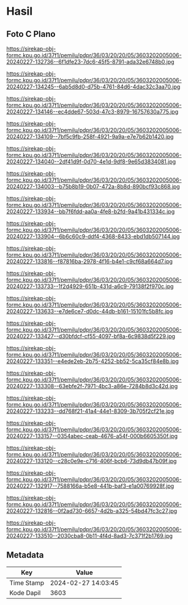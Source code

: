 # Hasil

## Foto C Plano

https://sirekap-obj-formc.kpu.go.id/37f1/pemilu/pdpr/36/03/20/20/05/3603202005006-20240227-132736--6f1dfe23-7dc6-45f5-8791-ada32e6748b0.jpg

https://sirekap-obj-formc.kpu.go.id/37f1/pemilu/pdpr/36/03/20/20/05/3603202005006-20240227-134245--6ab5d8d0-d75b-4761-84d6-4dac32c3aa70.jpg

https://sirekap-obj-formc.kpu.go.id/37f1/pemilu/pdpr/36/03/20/20/05/3603202005006-20240227-134146--ec4dde67-503d-47c3-8979-16757630a775.jpg

https://sirekap-obj-formc.kpu.go.id/37f1/pemilu/pdpr/36/03/20/20/05/3603202005006-20240227-134109--7bf5c9fb-258f-4921-9a9a-e7e7b62b1420.jpg

https://sirekap-obj-formc.kpu.go.id/37f1/pemilu/pdpr/36/03/20/20/05/3603202005006-20240227-134040--2df41d9f-0d70-4e1d-9df8-9e65d3834081.jpg

https://sirekap-obj-formc.kpu.go.id/37f1/pemilu/pdpr/36/03/20/20/05/3603202005006-20240227-134003--b75b8b19-0b07-472a-8b8d-890bcf93c868.jpg

https://sirekap-obj-formc.kpu.go.id/37f1/pemilu/pdpr/36/03/20/20/05/3603202005006-20240227-133934--bb7f6fdd-aa0a-4fe8-b2fd-9a41b431334c.jpg

https://sirekap-obj-formc.kpu.go.id/37f1/pemilu/pdpr/36/03/20/20/05/3603202005006-20240227-133904--6b6c60c9-ddf4-4368-8433-ebd1db507144.jpg

https://sirekap-obj-formc.kpu.go.id/37f1/pemilu/pdpr/36/03/20/20/05/3603202005006-20240227-133816--f87816ba-2978-4f16-b4e1-c9cf68a664d7.jpg

https://sirekap-obj-formc.kpu.go.id/37f1/pemilu/pdpr/36/03/20/20/05/3603202005006-20240227-133733--1f2d4929-651b-431d-a6c9-79138f2f970c.jpg

https://sirekap-obj-formc.kpu.go.id/37f1/pemilu/pdpr/36/03/20/20/05/3603202005006-20240227-133633--e7de6ce7-d0dc-44db-b161-15101fc5b8fc.jpg

https://sirekap-obj-formc.kpu.go.id/37f1/pemilu/pdpr/36/03/20/20/05/3603202005006-20240227-133427--d30bfdcf-cf55-4097-bf8a-6c9838d5f229.jpg

https://sirekap-obj-formc.kpu.go.id/37f1/pemilu/pdpr/36/03/20/20/05/3603202005006-20240227-133351--e4ede2eb-2b75-4252-bb52-5ca35cf84e8b.jpg

https://sirekap-obj-formc.kpu.go.id/37f1/pemilu/pdpr/36/03/20/20/05/3603202005006-20240227-133308--63ebfe2f-7971-4bc3-a86e-7284b8d3c42d.jpg

https://sirekap-obj-formc.kpu.go.id/37f1/pemilu/pdpr/36/03/20/20/05/3603202005006-20240227-133233--dd768f21-41a4-44e1-8309-3b705f2cf21e.jpg

https://sirekap-obj-formc.kpu.go.id/37f1/pemilu/pdpr/36/03/20/20/05/3603202005006-20240227-133157--0354abec-ceab-4676-a54f-000b6605350f.jpg

https://sirekap-obj-formc.kpu.go.id/37f1/pemilu/pdpr/36/03/20/20/05/3603202005006-20240227-133120--c28c0e9e-c716-406f-bcb6-73d9db47b09f.jpg

https://sirekap-obj-formc.kpu.go.id/37f1/pemilu/pdpr/36/03/20/20/05/3603202005006-20240227-132917--7588166a-b5e8-441b-baf3-e1a00769928f.jpg

https://sirekap-obj-formc.kpu.go.id/37f1/pemilu/pdpr/36/03/20/20/05/3603202005006-20240227-132816--0f2ad730-6657-4d2b-a325-54bd47fc3c27.jpg

https://sirekap-obj-formc.kpu.go.id/37f1/pemilu/pdpr/36/03/20/20/05/3603202005006-20240227-133510--2030cba8-0b11-4f4d-8ad3-7c371f2b1769.jpg


## Metadata

| Key        | Value               |
| ---------- | ------------------- |
| Time Stamp | 2024-02-27 14:03:45 |
| Kode Dapil | 3603                |



